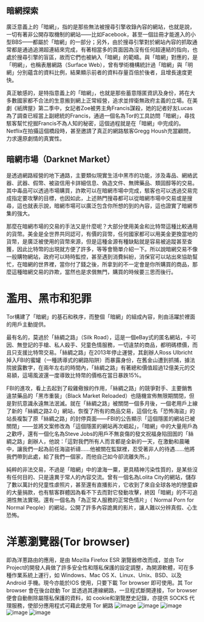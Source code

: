 ## 暗網探索

廣泛意義上的「暗網」，指的是那些無法被搜尋引擎收錄內容的網站，也就是說，一切有著非公開存取機制的網站——比如Facebook，甚至一個註冊才能進入的小型BBS——都屬於「暗網」的一部分；另外，由於搜尋引擎對於網站內容的抓取通常都是通過追溯超連結來完成，有著相當多的頁面因為沒有任何超連結的指向，也處於搜尋引擎的盲區，故而它們也被納入「暗網」的範疇。與「暗網」對應的，是「明網」，也稱表層網路（Surface Web），曾有學術機構統計過「暗網」與「明網」分別蘊含的資料比例，結果顯示前者的資料存量百倍於後者，且增長速度更快。

真正敏感的，是特指意義上的「暗網」，也就是那些蓄意隱匿資訊及身份，將在大多數國家都不合法的生意搬到網上正常經營，追求並捍衛無政府主義的立場。在美劇《紙牌屋》第二季中，女記者Zoe被男主角Francis謀殺，她的記者好友Lucas為了調查已經當上副總統的Francis，通過一個名為Tor的工具訪問「暗網」，尋找駭客幫忙挖掘Francis不為人知的秘密，這個過程就是在「暗網」中完成的。Netflix在拍攝這個橋段時，甚至邀請了真正的網路駭客Gregg Housh充當顧問，力求還原劇情的真實性。

## 暗網市場（Darknet Market）
是透過網路經營的地下通路，主要類似現實生活中黑市的功能，涉及毒品、網絡武器、武器、假幣、被盜信用卡詳細信息、偽造文件、無牌藥品、類固醇等的交易。其中毒品可以透過市場購買，詐欺可以在暗網市場中完成，駭客也可以透過交易完成指定要攻擊的目標，也因如此，上述熱門搜尋都可以從暗網市場中交易或是搜尋，這也就表示說，暗網市場可以廣泛包含你所想的到的內容，這也證實了暗網市集的強大。

那麼在暗網市場的交易的手法又是什麼呢？大部分使用美金和比特幣這種比較通用的貨幣。美金是全世界共同認可，有價的貨幣，任何國家都可以用美金更換當地的貨幣，是廣泛被使用的貨幣來源，但是這種金源有種缺點就是容易被追蹤甚至查獲，因此比特幣的出現就方便了許多，等等會簡單介紹一下。所以說暗網交易不像一般購物網站，政府可以時時監控，甚至遇到消費糾紛，消保官可以站出來協助幫忙，在暗網的世界裡，當你付了錢之後，所拿到的不一定會是你所購買的商品，那麼這種暗網交易的詐欺，當然也是求償無門，購買的時候要三思而後行。

# 濫用、黑市和犯罪
Tor構建了「暗網」的基石和秩序，而整個「暗網」的組成內容，則由活躍於裡面的用戶主動提供。

最有名的，莫過於「絲綢之路」（Silk Road），這是一個eBay式的匿名網站，卡可因、無登記的手槍、私人殺手、兒童色情服務，一切違禁的商品，都明碼標價，而且只支援比特幣交易。「絲綢之路」在2013年停止運營，其創辦人Ross Ulbricht掉入FBI的蜜罐（一種誘導式的網路陷阱）而暴露身份，在舊金山遭到抓捕，據法院披露數字，在兩年左右的時間內，「絲綢之路」有著總和價值超過12億美元的交易額，這場風波還一度導致比特幣的價格在當日暴跌15%。

FBI的進攻，看上去起到了殺雞儆猴的作用，「絲綢之路」的競爭對手、主要銷售違禁藥品的「黑市重裝」（Black Market Reloaded）也隨機宣佈無限期關閉，但是對抗意識永遠無法泯滅。就在「絲綢之路」被關閉一個多月後，一個老用戶上線了新的「絲綢之路2.0」網站，恢復了所有的商品交易，這個化名「恐怖海盜」的站長複製了原「絲綢之路」的封停頁面——FBI的公告顯示「這個隱匿的網站已被關閉」——並將文案修改為「這個隱匿的網站再次崛起」，「暗網」中的大量用戶為之歡呼，還有一個化名為Steve Jobs的用戶不無哀傷的發文祝福身陷囹圄的「絲綢之路」創辦人，他說：「這對我們所有人而言都是全新的一天，在激動和晨曦中，讓我們一起為前任海盜祈禱……他被關在監獄裡，忍受著非人的待遇……他將我們帶到此處，給了我們一個家，而他自己如今卻流離失所。」

純粹的非法交易，不過是「暗網」中的滄海一粟，更具精神污染性質的，是某些沒有任何目的、只是遠異于常人的內容交流。曾有一個名為Lolita City的網站，儲存了數以萬計的兒童性虐照片，甚至還有直播影片，它收到了來自全球各地的戀童癖的大量捐款，也有駭客群體因為看不下去而對它發動攻擊，終因「暗網」的不可追溯性無法實現。還有一個名為「為正常人服務的正常色情片」（ Normal Porn for Normal People）的網站，公開了許多內容詭異的影片，讓人難以分辨真假、心生恐怖。
# 洋蔥瀏覽器(Tor browser)
即為洋蔥路由的應用，是由 Mozilla Firefox ESR 瀏覽器修改而成，並由 Tor Project的開發人員做了許多安全性和隱私保護的設定調整，為開源軟體，可在多種作業系統上運行，如 Windows、Mac OS X、Linux、Unix、BSD、以及 Android 手機。現今亦能於IOS 使用，只要下載 Tor browser 即可使用。其 Tor browser 會在後台啟動 Tor 並透過其連線網路，一旦程式斷開連接，Tor browser 便會自動刪除屬隱私保護的資料，如 cookie和瀏覽歷史記錄，亦提供 SOCKS 代理服務，使部分應用程式可藉此使用 Tor 網路
![image](https://user-images.githubusercontent.com/34859433/122783008-c5a0f000-d2e3-11eb-825a-ddd234950dae.png)
![image](https://user-images.githubusercontent.com/34859433/122783176-e8330900-d2e3-11eb-8bf3-1b35b6e96a37.png)
![image](https://user-images.githubusercontent.com/34859433/122783237-f54ff800-d2e3-11eb-9ab0-ffa24eec6f26.png)
![image](https://user-images.githubusercontent.com/34859433/122783309-07ca3180-d2e4-11eb-8b8a-0fc8ab459b40.png)
![image](https://user-images.githubusercontent.com/34859433/122783390-1b759800-d2e4-11eb-83f8-084d0b58d6d8.png)




